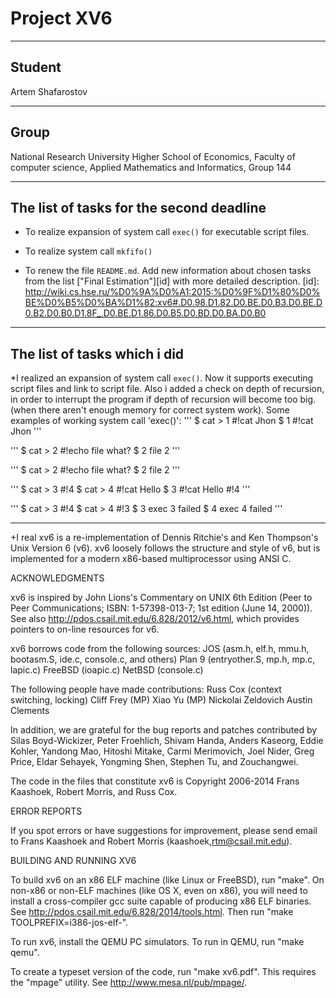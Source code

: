 # **Project XV6**
-------------
## Student
Artem Shafarostov
- - - - - - - - - 
## Group
National Research University Higher School of Economics, Faculty of computer science, Applied Mathematics and Informatics, Group 144
* * * * * * * * * * * *
## The list of tasks for the second deadline
* To realize expansion of system call `exec()` for executable script files.
+ To realize system call `mkfifo()` 
* To renew the file `README.md`. Add new information about chosen tasks from the list ["Final Estimation"][id] with more detailed description. 
[id]: http://wiki.cs.hse.ru/%D0%9A%D0%A1:2015:%D0%9F%D1%80%D0%BE%D0%B5%D0%BA%D1%82:xv6#.D0.98.D1.82.D0.BE.D0.B3.D0.BE.D0.B2.D0.B0.D1.8F_.D0.BE.D1.86.D0.B5.D0.BD.D0.BA.D0.B0
---------------------------------------------------
## The list of tasks which i did
*I realized an expansion of system call `exec()`. Now it supports executing script files and link to script file. Also i added a check on depth of recursion, in order to interrupt the program if depth of recursion will become too big.(when there aren't enough memory for correct system work).
Some examples of working system call 'exec()':
'''
$ cat > 1
#!cat
Jhon
$ 1
#!cat
Jhon
'''

'''
$ cat > 2
#!echo file
what?
$ 2
file 2
'''

'''
$ cat > 2
#!echo file
what?
$ 2
file 2
'''

'''
$ cat > 3
#!4
$ cat > 4
#!cat
Hello
$ 3
#!cat
Hello
#!4
'''

'''
$ cat > 3
#!4
$ cat > 4
#!3
$ 3
exec 3 failed
$ 4
exec 4 failed
'''

*************************************
+I real
xv6 is a re-implementation of Dennis Ritchie's and Ken Thompson's Unix
Version 6 (v6).  xv6 loosely follows the structure and style of v6,
but is implemented for a modern x86-based multiprocessor using ANSI C.

ACKNOWLEDGMENTS

xv6 is inspired by John Lions's Commentary on UNIX 6th Edition (Peer
to Peer Communications; ISBN: 1-57398-013-7; 1st edition (June 14,
2000)). See also http://pdos.csail.mit.edu/6.828/2012/v6.html, which
provides pointers to on-line resources for v6.

xv6 borrows code from the following sources:
    JOS (asm.h, elf.h, mmu.h, bootasm.S, ide.c, console.c, and others)
    Plan 9 (entryother.S, mp.h, mp.c, lapic.c)
    FreeBSD (ioapic.c)
    NetBSD (console.c)

The following people have made contributions:
    Russ Cox (context switching, locking)
    Cliff Frey (MP)
    Xiao Yu (MP)
    Nickolai Zeldovich
    Austin Clements

In addition, we are grateful for the bug reports and patches contributed by
Silas Boyd-Wickizer, Peter Froehlich, Shivam Handa, Anders Kaseorg, Eddie
Kohler, Yandong Mao, Hitoshi Mitake, Carmi Merimovich, Joel Nider, Greg Price,
Eldar Sehayek, Yongming Shen, Stephen Tu, and Zouchangwei.

The code in the files that constitute xv6 is
Copyright 2006-2014 Frans Kaashoek, Robert Morris, and Russ Cox.

ERROR REPORTS

If you spot errors or have suggestions for improvement, please send
email to Frans Kaashoek and Robert Morris (kaashoek,rtm@csail.mit.edu). 

BUILDING AND RUNNING XV6

To build xv6 on an x86 ELF machine (like Linux or FreeBSD), run "make".
On non-x86 or non-ELF machines (like OS X, even on x86), you will
need to install a cross-compiler gcc suite capable of producing x86 ELF
binaries.  See http://pdos.csail.mit.edu/6.828/2014/tools.html.
Then run "make TOOLPREFIX=i386-jos-elf-".

To run xv6, install the QEMU PC simulators.  To run in QEMU, run "make qemu".

To create a typeset version of the code, run "make xv6.pdf".  This
requires the "mpage" utility.  See http://www.mesa.nl/pub/mpage/.